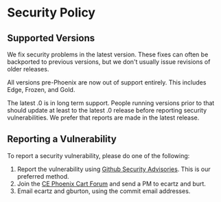 # Security Policy

## Supported Versions

We fix security problems in the latest version.  These fixes can often be backported
to previous versions, but we don't usually issue revisions of older releases.  

All versions pre-Phoenix are now out of support entirely.  This includes Edge, Frozen, and Gold.  

The latest .0 is in long term support.  People running versions prior to that should update at 
least to the latest .0 release before reporting security vulnerabilities.  We prefer that reports
are made in the latest release.

## Reporting a Vulnerability

To report a security vulnerability, please do one of the following:

1.  Report the vulnerability using [Github Security Advisories](https://github.com/CE-PhoenixCart/PhoenixCart/security/advisories/new).  This is our preferred method.
2.  Join the [CE Phoenix Cart Forum](https://phoenixcart.org/forum/) and send a PM to ecartz and burt.  
3.  Email ecartz and gburton, using the commit email addresses.
